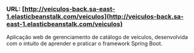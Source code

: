 ### URL: [http://veiculos-back.sa-east-1.elasticbeanstalk.com/veiculos](http://veiculos-back.sa-east-1.elasticbeanstalk.com/veiculos)

Aplicação web de gerenciamento de catálogo de veículos, desenvolvida com o intuito de aprender e praticar o framework Spring Boot.
